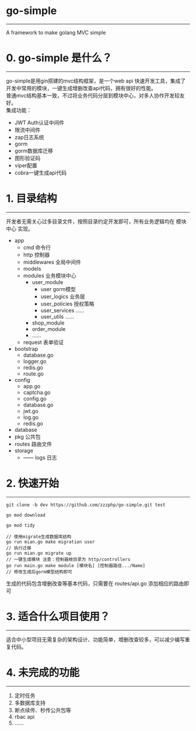 # go-simple
***
A framework to make golang MVC simple
# 0. go-simple 是什么？
***
go-simple是用gin搭建的mvc结构框架，是一个web api 快速开发工具，集成了开发中常用的模块，一键生成增删改查api代码，拥有很好的性能。<br>
普通mvc结构基本一致，不过将业务代码分层到模块中心，对多人协作开发较友好。
<br>
集成功能：
* JWT Auth认证中间件
* 限流中间件
* zap日志系统
* gorm
* gorm数据库迁移
* 图形验证码
* viper配置
* cobra一键生成api代码

# 1. 目录结构
***
开发者无需关心过多目录文件，按照目录约定开发即可，所有业务逻辑均在 模块中心 实现。
* app
  * cmd 命令行
  * http 控制器
  * middlewares 全局中间件
  * models 
  * modules 业务模块中心
    * user_module
      * user gorm模型
      * user_logics 业务层
      * user_policies 授权策略
      * user_services ……
      * user_utils ……
    * shop_module
    * order_module
    * ……
  * request 表单验证
* bootstrap
  * database.go
  * logger.go
  * redis.go
  * route.go
* config
  * app.go
  * captcha.go
  * config.go
  * database.go
  * jwt.go
  * log.go
  * redis.go
* database
* pkg 公共包
* routes 路由文件
* storage
  * —— logs 日志

# 2. 快速开始
***
    git clone -b dev https://github.com/zzzphp/go-simple.git test

    go mod download

    go mod tidy

    // 使用migrate生成数据库结构
    go run mian.go make migration user
    // 执行迁移
    go run mian.go migrate up
    // 一键生成模块 注意：控制器根目录为 http/controllers
    go run main.go make module [模块名] [控制器路径.../Name]
    // 修改生成后gorm模型结构即可

生成的代码包含增删改查等基本代码，只需要在 routes/api.go 添加相应的路由即可

# 3. 适合什么项目使用？
***
适合中小型项目无需复杂的架构设计、功能简单，增删改查较多，可以减少编写重复代码。<br>

# 4. 未完成的功能
***
1. 定时任务
2. 多数据库支持
3. 断点续传、秒传公共包等
4. rbac api
5. ……
